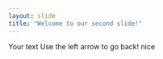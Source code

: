 ```yaml
---
layout: slide
title: "Welcome to our second slide!"
---
```

Your text
Use the left arrow to go back!
nice 
